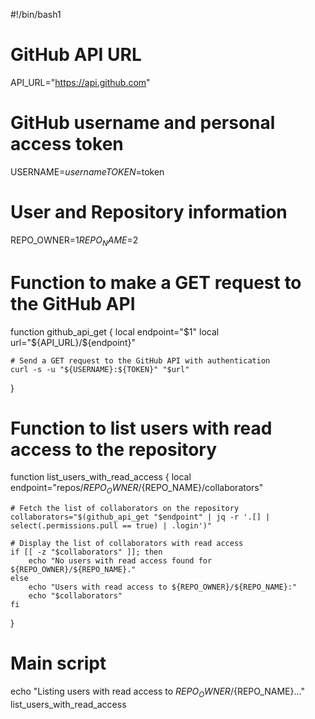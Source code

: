 #!/bin/bash1

# GitHub API URL
API_URL="https://api.github.com"

# GitHub username and personal access token
USERNAME=$username
TOKEN=$token

# User and Repository information
REPO_OWNER=$1
REPO_NAME=$2

# Function to make a GET request to the GitHub API
function github_api_get {
    local endpoint="$1"
    local url="${API_URL}/${endpoint}"

    # Send a GET request to the GitHub API with authentication
    curl -s -u "${USERNAME}:${TOKEN}" "$url"
}

# Function to list users with read access to the repository
function list_users_with_read_access {
    local endpoint="repos/${REPO_OWNER}/${REPO_NAME}/collaborators"

    # Fetch the list of collaborators on the repository
    collaborators="$(github_api_get "$endpoint" | jq -r '.[] | select(.permissions.pull == true) | .login')"

    # Display the list of collaborators with read access
    if [[ -z "$collaborators" ]]; then
        echo "No users with read access found for ${REPO_OWNER}/${REPO_NAME}."
    else
        echo "Users with read access to ${REPO_OWNER}/${REPO_NAME}:"
        echo "$collaborators"
    fi
}

# Main script

echo "Listing users with read access to ${REPO_OWNER}/${REPO_NAME}..."
list_users_with_read_access
